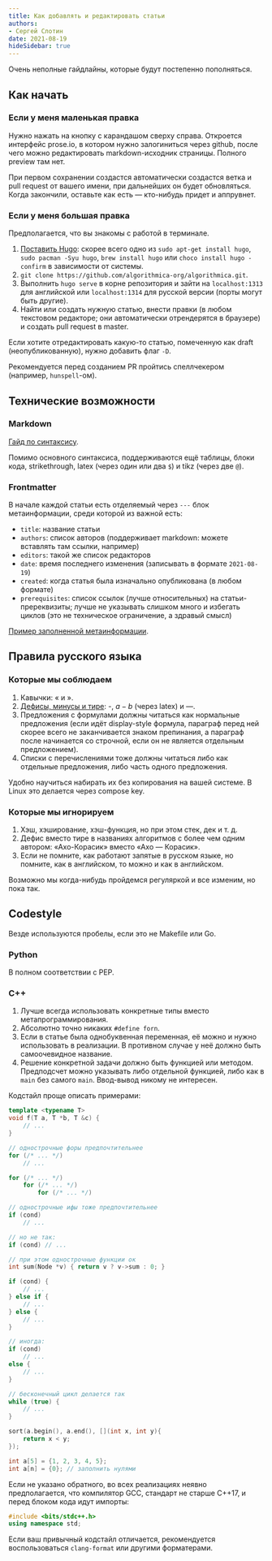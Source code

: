 ```yaml
---
title: Как добавлять и редактировать статьи
authors:
- Сергей Слотин
date: 2021-08-19
hideSidebar: true
---
```


Очень неполные гайдлайны, которые будут постепенно пополняться.

## Как начать

### Если у меня маленькая правка

Нужно нажать на кнопку с карандашом сверху справа. Откроется интерфейс prose.io, в котором нужно залогиниться через github, после чего можно редактировать markdown-исходник страницы. Полного preview там нет.

При первом сохранении создастся автоматически создастся ветка и pull request от вашего имени, при дальнейших он будет обновляться. Когда закончили, оставьте как есть — кто-нибудь придет и аппрувнет.

### Если у меня большая правка

Предполагается, что вы знакомы с работой в терминале.

1. [Поставить Hugo](https://gohugo.io/getting-started/installing/): скорее всего одно из `sudo apt-get install hugo`, `sudo pacman -Syu hugo`, `brew install hugo` или `choco install hugo -confirm` в зависимости от системы.
2. `git clone https://github.com/algorithmica-org/algorithmica.git`.
3. Выполнить `hugo serve` в корне репозитория и зайти на `localhost:1313` для английской или `localhost:1314` для русской версии (порты могут быть другие).
4. Найти или создать нужную статью, внести правки (в любом текстовом редакторе; они автоматически отрендерятся в браузере) и создать pull request в master.

Если хотите отредактировать какую-то статью, помеченную как draft (неопубликованную), нужно добавить флаг `-D`.

Рекомендуется перед созданием PR пройтись спеллчекером (например, `hunspell`-ом).

## Технические возможности

### Markdown

[Гайд по синтаксису](https://www.markdownguide.org/basic-syntax/).

Помимо основного синтаксиса, поддерживаются ещё таблицы, блоки кода, strikethrough, latex (через один или два `$`) и tikz (через две `@`).

### Frontmatter

В начале каждой статьи есть отделяемый через `---` блок метаинформации, среди которой из важной есть:

- `title`: название статьи
- `authors`: список авторов (поддерживает markdown: можете вставлять там ссылки, например)
- `editors`: такой же список редакторов
- `date`: время последнего изменения (записывать в формате `2021-08-19`)
- `created`: когда статья была изначально опубликована (в любом формате)
- `prerequisites`: список ссылок (лучше относительных) на статьи-пререквизиты; лучше не указывать слишком много и избегать циклов (это не техническое ограничение, а здравый смысл)

[Пример заполненной метаинформации](https://raw.githubusercontent.com/algorithmica-org/algorithmica/master/content/russian/cs/bst/treap.md).

## Правила русского языка

### Которые мы соблюдаем

1. Кавычки: « и ».
2. [Дефисы, минусы и тире](https://www.artlebedev.ru/kovodstvo/sections/97/): -, $a-b$ (через latex) и —.
3. Предложения с формулами должны читаться как нормальные предложения (если идёт display-style формула, параграф перед ней скорее всего не заканчивается знаком препинания, а параграф после начинается со строчной, если он не является отдельным предложением).
4. Списки с перечислениями тоже должны читаться либо как отдельные предложения, либо часть одного предложения.

Удобно научиться набирать их без копирования на вашей системе. В Linux это делается через compose key.

### Которые мы игнорируем

1. Хэш, хэширование, хэш-функция, но при этом стек, дек и т. д.
2. Дефис вместо тире в названиях алгоритмов с более чем одним автором: «Ахо-Корасик» вместо «Ахо — Корасик».
3. Если не помните, как работают запятые в русском языке, но помните, как в английском, то можно и как в английском.

Возможно мы когда-нибудь пройдемся регуляркой и все изменим, но пока так.

## Codestyle

Везде используются пробелы, если это не Makefile или Go.

### Python

В полном соответствии с PEP.

### C++

1. Лучше всегда использовать конкретные типы вместо метапрограммирования.
2. Абсолютно точно никаких `#define forn`.
3. Если в статье была однобуквенная переменная, её можно и нужно использовать в реализации. В противном случае у неё должно быть самоочевидное название.
4. Решение конкретной задачи должно быть функцией или методом. Предподсчет можно указывать либо отдельной функцией, либо как в `main` без самого `main`. Ввод-вывод никому не интересен.

Кодстайл проще описать примерами:

```cpp
template <typename T>
void f(T a, T *b, T &c) {
    // ...
}

// однострочные форы предпочтительнее
for (/* ... */)
    // ...

for (/* ... */)
    for (/* ... */)
        for (/* ... */)

// однострочные ифы тоже предпочтительнее
if (cond)
    // ...

// но не так:
if (cond) // ...

// при этом однострочные функции ок
int sum(Node *v) { return v ? v->sum : 0; }

if (cond) {
    // ...
} else if {
    // ...
} else {
    // ...
}

// иногда:
if (cond)
    // ...
else {
    // ...
}

// бесконечный цикл делается так
while (true) {
    // ...
}

sort(a.begin(), a.end(), [](int x, int y){
    return x < y;
});

int a[5] = {1, 2, 3, 4, 5};
int a[n] = {0}; // заполнить нулями
```

Если не указано обратного, во всех реализациях неявно предполагается, что компилятор GCC, стандарт не старше C++17, и перед блоком кода идут импорты:

```cpp
#include <bits/stdc++.h>
using namespace std;
```

Если ваш привычный кодстайл отличается, рекомендуется воспользоваться `clang-format` или другими форматерами.
